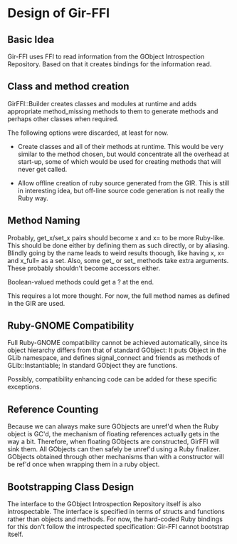 # Design of Gir-FFI

## Basic Idea

Gir-FFI uses FFI to read information from the GObject Introspection
Repository. Based on that it creates bindings for the information read.

## Class and method creation

GirFFI::Builder creates classes and modules at runtime and adds appropriate
method_missing methods to them to generate methods and perhaps other
classes when required.

The following options were discarded, at least for now.

* Create classes and all of their methods at runtime. This would be very
  similar to the method chosen, but would concentrate all the overhead at
  start-up, some of which would be used for creating methods that will
  never get called.

* Allow offline creation of ruby source generated from the GIR. This is
  still in interesting idea, but off-line source code generation is not
  really the Ruby way.

## Method Naming

Probably, get_x/set_x pairs should become x and x= to be more Ruby-like.
This should be done either by defining them as such directly, or by
aliasing. Blindly going by the name leads to weird results thoough, like
having x, x= and x_full= as a set. Also, some get_ or set_ methods take
extra arguments. These probably shouldn't become accessors either.

Boolean-valued methods could get a ? at the end.

This requires a lot more thought. For now, the full method names as
defined in the GIR are used.

## Ruby-GNOME Compatibility

Full Ruby-GNOME compatibility cannot be achieved automatically, since its
object hierarchy differs from that of standard GObject: It puts Object in
the GLib namespace, and defines signal_connect and friends as methods of
GLib::Instantiable; In standard GObject they are functions.

Possibly, compatibility enhancing code can be added for these specific
exceptions.

## Reference Counting

Because we can always make sure GObjects are unref'd when the Ruby object
is GC'd, the mechanism of floating references actually gets in the way a
bit. Therefore, when floating GObjects are constructed, GirFFI will sink
them. All GObjects can then safely be unref'd using a Ruby finalizer.
GObjects obtained through other mechanisms than with a constructor will be
ref'd once when wrapping them in a ruby object.

## Bootstrapping Class Design

The interface to the GObject Introspection Repository itself is also
introspectable. The interface is specified in terms of structs and
functions rather than objects and methods. For now, the hard-coded Ruby
bindings for this don't follow the introspected specification: Gir-FFI
cannot bootstrap itself.
